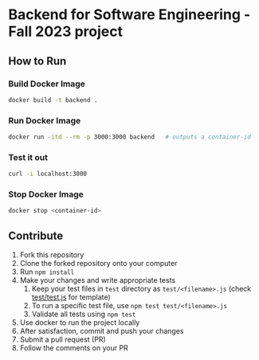 # Backend for Software Engineering - Fall 2023 project

## How to Run

### Build Docker Image

```bash
docker build -t backend .
```

### Run Docker Image

```bash
docker run -itd --rm -p 3000:3000 backend   # outputs a container-id
```

### Test it out

```bash
curl -i localhost:3000
```

### Stop Docker Image

```bash
docker stop <container-id>
```

## Contribute

1. Fork this repository
1. Clone the forked repository onto your computer
1. Run ```npm install```
1. Make your changes and write appropriate tests
    1. Keep your test files in ```test``` directory as ```test/<filename>.js``` (check [test/test.js](./test/test.js) for template)
    1. To run a specific test file, use ```npm test test/<filename>.js```
    1. Validate all tests using ```npm test```
1. Use docker to run the project locally
1. After satisfaction, commit and push your changes
1. Submit a pull request (PR)
1. Follow the comments on your PR
